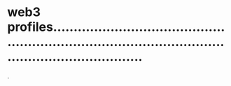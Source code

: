 # web3 profiles................................................................................................................................
.
